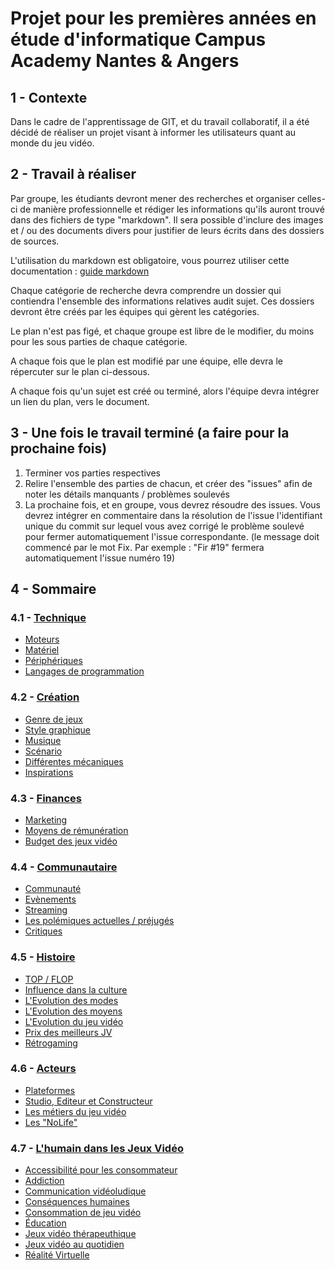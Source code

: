 # Projet pour les premières années en étude d'informatique Campus Academy Nantes & Angers

## 1 - Contexte

Dans le cadre de l'apprentissage de GIT, et du travail collaboratif, il a été décidé de réaliser un projet visant à informer les utilisateurs quant au monde du jeu vidéo.

## 2 - Travail à réaliser

Par groupe, les étudiants devront mener des recherches et organiser celles-ci de manière professionnelle et rédiger les informations qu'ils auront trouvé dans des fichiers de type "markdown". Il sera possible d'inclure des images et / ou des documents divers pour justifier de leurs écrits dans des dossiers de sources.

L'utilisation du markdown est obligatoire, vous pourrez utiliser cette documentation : [guide markdown](https://guides.github.com/features/mastering-markdown/)

Chaque catégorie de recherche devra comprendre un dossier qui contiendra l'ensemble des informations relatives audit sujet. Ces dossiers devront être créés par les équipes qui gèrent les catégories.

Le plan n'est pas figé, et chaque groupe est libre de le modifier, du moins pour les sous parties de chaque catégorie.

A chaque fois que le plan est modifié par une équipe, elle devra le répercuter sur le plan ci-dessous.

A chaque fois qu'un sujet est créé ou terminé, alors l'équipe devra intégrer un lien du plan, vers le document.

## 3 - Une fois le travail terminé (a faire pour la prochaine fois)
1. Terminer vos parties respectives
2. Relire l'ensemble des parties de chacun, et créer des "issues" afin de noter les détails manquants / problèmes soulevés
3. La prochaine fois, et en groupe, vous devrez résoudre des issues. Vous devrez intégrer en commentaire dans la résolution de l'issue l'identifiant unique du commit sur lequel vous avez corrigé le problème soulevé pour fermer automatiquement l'issue correspondante. (le message doit commencé par le mot Fix. Par exemple : "Fir #19" fermera automatiquement l'issue numéro 19)

## 4 - Sommaire

### 4.1 - [Technique](Technique)
- [Moteurs](Technique/Moteur.md)
- [Matériel](Technique/Materiel.md)
- [Périphériques](Technique/Peripherique.md)
- [Langages de programmation](Technique/Language_de_Programmation.md)

### 4.2 - [Création](Creation)
- [Genre de jeux](Creation/Regroup/Genre_de_Jeux.md)
- [Style graphique](Creation/Regroup/Styles_graphiques.md)
- [Musique](Creation/Regroup/Musique.md)
- [Scénario](Creation/Regroup/Scenario.md)
- [Différentes mécaniques](Creation/Regroup/Differentes_mecaniques.md)
- [Inspirations](Creation/Regroup/Inspirations.md)

### 4.3 - [Finances](Finance)
- [Marketing](Finance/MARKETING.md)
- [Moyens de rémunération](Finance/Moyens_de_remuneration.md)
- [Budget des jeux vidéo](Finance/Budget_de_jeux_video.md)

### 4.4 - [Communautaire](Communautaire)
- [Communauté](Communautaire/Communauté.md)
- [Evènements](Communautaire/Evènement.md)
- [Streaming](Communautaire/Streaming.md)
- [Les polémiques actuelles / préjugés](Communautaire/Polémiques_actuelles_et_Préjugés.md)
- [Critiques](Communautaire/Critiques.md)

### 4.5 - [Histoire](Histoire)
- [TOP / FLOP](Histoire/Top_flop.md)
- [Influence dans la culture](Histoire/Influence_JV_Culture.md)
- [L'Evolution des modes](Histoire/Evolution_des_modes.md)
- [L'Evolution des moyens](Histoire/Evolution_des_moyens.md)
- [L'Evolution du jeu vidéo](Histoire/Evolution_JV.md)
- [Prix des meilleurs JV](Histoire/Prix_des_meilleurs_JV.md)
- [Rétrogaming](Histoire/Retrogaming.md)

### 4.6 - [Acteurs](Acteurs)
- [Plateformes](Acteurs/plateformes.md)
- [Studio, Editeur et Constructeur](Acteurs/studioEditeurConstructeur.md)
- [Les métiers du jeu vidéo](Acteurs/MetiersDuJeuVideo.md)
- [Les "NoLife"](Acteurs/nolife.md)

### 4.7 - [L'humain dans les Jeux Vidéo](Humain)
- [Accessibilité pour les consommateur](Humain/Accessibilite_pour_les_consommateurs.md)
- [Addiction](Humain/Addiction.md)
- [Communication vidéoludique](Humain/Communication_videoludique.md)
- [Conséquences humaines](Humain/Consequences_humaines.md)
- [Consommation de jeu vidéo](Humain/Consommation_de_jeu_video.md)
- [Éducation](Humain/Education.md)
- [Jeux vidéo thérapeuthique](Humain/Jeux_video_therapeuthique.md)
- [Jeux vidéo au quotidien](/Jeux_video_au_quotidien.md)
- [Réalité Virtuelle](Humain/Realite_Virtuelle.md)